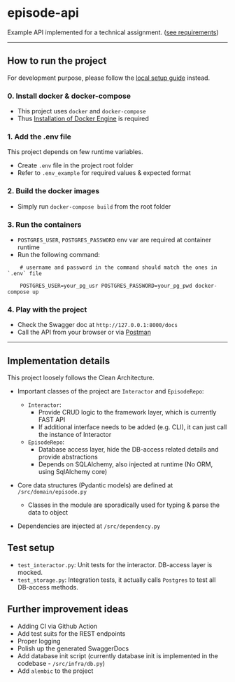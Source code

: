# episode-api
Example API implemented for a technical assignment. ([see requirements](./docs/REQUIREMENT.md))

---

## How to run the project
For development purpose, please follow the [local setup guide](./docs/LOCALSETUP.md) instead.

### 0. Install docker & docker-compose
- This project uses `docker` and `docker-compose`
- Thus [Installation of Docker Engine](https://docs.docker.com/engine/install/) is required


### 1. Add the .env file 
This project depends on few runtime variables. 

- Create `.env` file in the project root folder
- Refer to `.env_example` for required values & expected format

### 2. Build the docker images
- Simply run `docker-compose build` from the root folder

### 3. Run the containers
- `POSTGRES_USER`, `POSTGRES_PASSWORD` env var are required at container runtime
- Run the following command:
```
    # username and password in the command should match the ones in `.env` file

    POSTGRES_USER=your_pg_usr POSTGRES_PASSWORD=your_pg_pwd docker-compose up 
```

### 4. Play with the project

- Check the Swagger doc at `http://127.0.0.1:8000/docs`
- Call the API from your browser or via [Postman](https://www.postman.com/s)

---

## Implementation details
This project loosely follows the Clean Architecture. 

- Important classes of the project are `Interactor` and `EpisodeRepo`:
    - `Interactor`: 
        - Provide CRUD logic to the framework layer, which is currently FAST API
        - If additional interface needs to be added (e.g. CLI), it can just call the instance of Interactor 
    - `EpisodeRepo`:
        - Database access layer, hide the DB-access related details and provide abstractions
        - Depends on SQLAlchemy, also injected at runtime (No ORM, using SqlAlchemy core)

- Core data structures (Pydantic models) are defined at `/src/domain/episode.py` 
    - Classes in the module are sporadically used for typing & parse the data to object

- Dependencies are injected at `/src/dependency.py`

## Test setup
- `test_interactor.py`: Unit tests for the interactor. DB-access layer is mocked.
- `test_storage.py`: Integration tests, it actually calls `Postgres` to test all DB-access methods. 


## Further improvement ideas
- Adding CI via Github Action
- Add test suits for the REST endpoints
- Proper logging
- Polish up the generated SwaggerDocs
- Add database init script (currently database init is implemented in the codebase - `/src/infra/db.py`)
- Add `alembic` to the project

